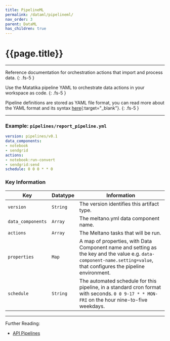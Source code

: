 ```yaml
---
title: PipelineML
permalink: /dataml/pipelineml/
nav_order: 3
parent: DataML
has_children: true
---
```


# {{page.title}}

---

Reference documentation for orchestration actions that import and process data.
{: .fs-5 }

Use the Matatika pipeline YAML to orchestrate data actions in your workspace as code.
{: .fs-5 }

Pipeline definitions are stored as YAML file format, you can read more about the YAML format and its syntax [here](https://yaml.org/){:target="_blank"}.
{: .fs-5 }

---

### Example: `pipelines/report_pipeline.yml`

```yaml
version: pipelines/v0.1
data_components:
- notebook
- sendgrid
actions:
- notebook:run-convert
- sendgrid:send
schedule: 0 0 0 * * 0
```

### Key Information

Key               | Datatype | Information
----------------- | -------- | -----------
`version`         | `String` | The version identifies this artifact type.
`data_components` | `Array`  | The meltano.yml data component name.
`actions`         | `Array`  | The Meltano tasks that will be run.
`properties`      | `Map`    | A map of properties, with Data Component name and setting as the key and the value e.g. `data-component-name.setting=value`, that configures the pipeline environment.
`schedule`        | `String` | The automated schedule for this pipeline, in a standard cron format with seconds.  `0 0 9-17 * * MON-FRI` on the hour nine-to-five weekdays.

---

Further Reading: 

- [API Pipelines]({{site.baseurl}}/api/resources/pipelines)
